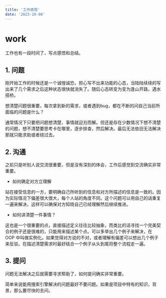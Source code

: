 ```yaml
---
title: '工作感悟'
date: '2023-10-08'
---
```


# work

工作也有一段时间了，写点感悟和总结。

## 1. 问题

刚开始工作的时候还是一个诚惶诚恐，担心写不出来功能的心态，当陆陆续续的写出来了几个需求之后这种状态很快就消失了。随后心态转变为变为逢山开路，遇水搭桥。

想清楚问题很重要，每次拿到新的需求，或者遇到bug，都在不断的问自己当前所面临的问题是什么？

通常情况下只要把问题想清楚，事情就迎刃而解。但还是存在少数情况下想不清楚的问题，想不清楚要思考卡在哪里，逐步排查，然后解决。最后无法依旧无法解决那就只能求助或者绕过去。

## 2. 沟通

之前只是听别人说交流很重要，但是没有深刻的体会，工作后感觉到交流确实非常重要。

- 如何确定对方立理解

站在接受信息的一方，要明确自己所听到的信息和对方所描述的信息是一致的。因为实际情况下偏差很大很大，每个人站的角度不同。这个问题可以用自己的话重复一遍来解决，这样可以确保对方知晓自己已经理解然后继续推进。

- 如何讲清楚一件事情？

这也是一个很重要的点，直接描述定义往往比较抽象，而类比的话寻找一个完美契合的例子还是很难的，只能用来描述某个点。可以多举出几个例子来解决，在
OOP 中叫做实例化。如果觉得对方说的不对，或者理解有偏差可以想出几个例子来反驳。在描述清楚需求时最好结合一个例子从头到尾将整个流程走一遍。

## 3. 提问

问题无法解决之后就需要寻求帮助了，如何提问确实非常重要。

简单来说能用搜索引擎解决的问题最好不要问题。如果是项目中特有的知识，背景，那么要尽快的去问。

